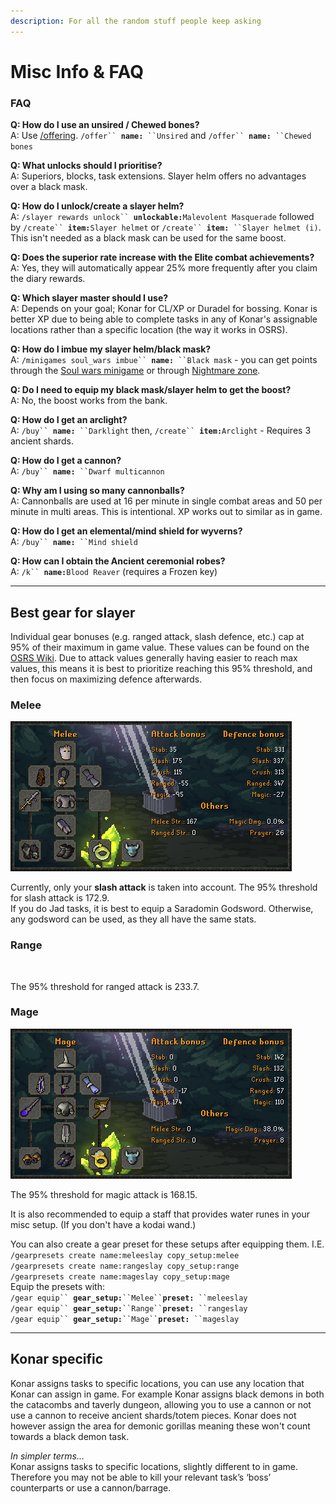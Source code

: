 ```yaml
---
description: For all the random stuff people keep asking
---
```


# Misc Info & FAQ

### FAQ

**Q: How do I use an unsired / Chewed bones?**\
A: Use [/offering](../../miscellaneous/offering.md). `/offer`` `**`name:`**` ``Unsired` and  `/offer`` `**`name:`**` ``Chewed bones`

**Q: What unlocks should I prioritise?**\
A: Superiors, blocks, task extensions. Slayer helm offers no advantages over a black mask.&#x20;

**Q: How do I unlock/create a slayer helm?**\
A:  `/slayer rewards unlock`` `**`unlockable:`**`Malevolent Masquerade` followed by `/create`` `**`item:`**`Slayer helmet` or  `/create`` `**`item:`**` ``Slayer helmet (i)`. This isn't needed as a black mask can be used for the same boost.

**Q: Does the superior rate increase with the Elite combat achievements?**\
A: Yes, they will automatically appear 25% more frequently after you claim the diary rewards.

**Q: Which slayer master should I use?**\
A: Depends on your goal; Konar for CL/XP or Duradel for bossing. Konar is better XP due to being able to complete tasks in any of Konar's assignable locations rather than a specific location (the way it works in OSRS).

**Q: How do I imbue my slayer helm/black mask?**\
A: `/minigames soul_wars imbue`` `**`name:`**` ``Black mask` - you can get points through the [Soul wars minigame](https://wiki.oldschool.gg/minigames/soul-wars) or through [Nightmare zone](../../miscellaneous/nightmare-zone.md).

**Q: Do I need to equip my black mask/slayer helm to get the boost?**\
A: No, the boost works from the bank.

**Q: How do I get an arclight?**\
A: `/buy`` `**`name:`**` ``Darklight` then, `/create`` `**`item:`**`Arclight` - Requires 3 ancient shards.

**Q: How do I get a cannon?**\
A: `/buy`` `**`name:`**` ``Dwarf multicannon`

**Q: Why am I using so many cannonballs?**\
A: Cannonballs are used at 16 per minute in single combat areas and 50 per minute in multi areas. This is intentional. XP works out to similar as in game.

**Q: How do I get an elemental/mind shield for wyverns?**\
A: `/buy`` `**`name:`**` ``Mind shield`

**Q: How can I obtain the Ancient ceremonial robes?**\
A: `/k`` `**`name:`**`Blood Reaver` (requires a Frozen key)

***

## Best gear for slayer

Individual gear bonuses (e.g. ranged attack, slash defence, etc.) cap at 95% of their maximum in game value. These values can be found on the [OSRS Wiki](https://oldschool.runescape.wiki/w/Armour/Highest\_bonuses). Due to attack values generally having easier to reach max values, this means it is best to prioritize reaching this 95% threshold, and then focus on maximizing defence afterwards.

### Melee

<div align="left">

<img src="../../.gitbook/assets/osbot (4).png" alt="If you dont have Justiciar you can use Torags, Justiciar just gives a 6.5% food reduction">

</div>

Currently, only your **slash attack** is taken into account. The 95% threshold for slash attack is 172.9.\
If you do Jad tasks, it is best to equip a Saradomin Godsword. Otherwise, any godsword can be used, as they all have the same stats.

### Range

<div align="left">

<img src="../../.gitbook/assets/osbot (5) (1).png" alt="">

</div>

The 95% threshold for ranged attack is 233.7.

### Mage

<div align="left">

<img src="../../.gitbook/assets/osbot (1).png" alt="">

</div>

The 95% threshold for magic attack is 168.15.

It is also recommended to equip a staff that provides water runes in your misc setup. (If you don't have a kodai wand.)

You can also create a gear preset for these setups after equipping them. I.E.\
`/gearpresets create name:meleeslay copy_setup:melee`\
`/gearpresets create name:rangeslay copy_setup:range`\
`/gearpresets create name:mageslay copy_setup:mage`\
Equip the presets with:\
`/gear equip`` `**`gear_setup:`**` ``Melee`` `**`preset:`**` ``meleeslay`\
`/gear equip`` `**`gear_setup:`**` ``Range`` `**`preset:`**` ``rangeslay`\
`/gear equip`` `**`gear_setup:`**` ``Mage`` `**`preset:`**` ``mageslay`

***

## Konar specific

Konar assigns tasks to specific locations, you can use any location that Konar can assign in game. For example Konar assigns black demons in both the catacombs and taverly dungeon, allowing you to use a cannon or not use a cannon to receive ancient shards/totem pieces. Konar does not however assign the area for demonic gorillas meaning these won't count towards a black demon task.

_In simpler terms..._\
Konar assigns tasks to specific locations, slightly different to in game. Therefore you may not be able to kill your relevant task’s ‘boss’ counterparts or use a cannon/barrage.


